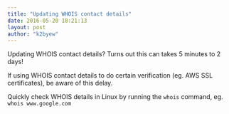 ```yaml
---
title: "Updating WHOIS contact details"
date: 2016-05-20 18:21:13
layout: post
author: "k2byew"
---
```

Updating WHOIS contact details? Turns out this can takes 5 minutes to 2 days!

If using WHOIS contact details to do certain verification (eg. AWS SSL certificates), be aware of this delay.

Quickly check WHOIS details in Linux by running the `whois` command, eg. `whois www.google.com`
